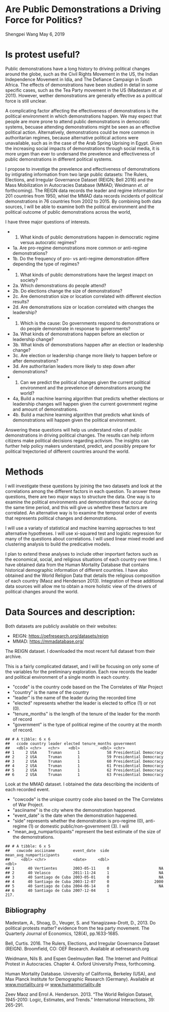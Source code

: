 Are Public Demonstrations a Driving Force for Politics?
================
Shengpei Wang
May 6, 2019

Is protest useful?
==================

Public demonstrations have a long history to driving political changes around the globe, such as the Civil Rights Movement in the US, the Indian Independence Movement in Idia, and The Defiance Campaign in South Africa. The effects of demonstrations have been studied in detail in some specific cases, such as the Tea Party movement in the US (Madestam *et. al* 2011). However, wether demonstrations are generally effective as a political force is still unclear.

A complicating factor affecting the effectiveness of demonstrations is the political environment in which demonstrations happen. We may expect that people are more prone to attend public demonstrations in democratic systems, becuase attending demonstrations might be seen as an effective political action. Alternatively, demonstrations could be more common in authoritarian regimes, because alternative political actions were unavailable, such as in the case of the Arab Spring Uprising in Egypt. Given the increasing social impacts of demonstrations through social media, it is more urgen than ever to undersand the prevelence and effectiveness of public demonstrations in different political systems.

I propose to investige the prevelence and effectiveness of demonstrations by intigrating information from two large public datasets: The Rulers, Elections, and Irregular Governance Dataset (REIGN; Bell 2016) and the Mass Mobilization in Autocracies Database (MMAD; Weidmann *et. al* forthcoming). The REIGN data records the leader and regime information for 201 countries from 1950, whiel the MMAD data records incidents of political demonstrations in 76 countries from 2002 to 2015. By combining both data sources, I will be able to examine both the political environment and the political outcome of public demonstrations across the world,

I have three major questions of interests.

-   1.  What kinds of public demonstrations happen in democratic regime versus autocratic regimes?
-   1a. Are pro-regime demonstrations more common or anti-regime demonstrations?
-   1b. Do the frequency of pro- vs anti-regime demonstration differe depending the type of regimes?
-   1.  What kinds of public demonstrations have the largest imapct on society?
-   2a. Which demonstrations do people attend?
-   2b. Do elections change the size of demonstrations?
-   2c. Are demonstration size or location correlated with different election results?
-   2d. Are demonstrations size or location correlated with changes the leadership?
-   1.  Which is the cause: Do governments respond to demonstrations or do people demonstrate in response to governments?
-   3a. What kinds of demonstrations happen before an election or leadership change?
-   3b. What kinds of demonstrations happen after an election or leadership change?
-   3c. Are election or leadership change more likely to happen before or after demonstrations?
-   3d. Are authoritarian leaders more likely to step down after demonstrations?
-   1.  Can we predict the political changes given the current political environment and the prevelence of demonstrations aroung the world?
-   4a, Build a machine learning algorithm that predicts whether elections or leadership changes will happen given the current government regime and amount of demonstrations.
-   4b. Build a machine learning algorithm that predicts what kinds of demonstrations will happen given the political environment.

Answering these questions will help us understand roles of public demonstrations in driving political changes. The resutls can help inform citizens make political decisions regarding activism. The insights can further help policy makers understand, predict, and possibly prepare for political trejectoried of different countries around the world.

Methods
=======

I will investigate these questions by joining the two datasets and look at the correlations among the different factors in each question. To answer these questions, there are two major ways to structure the data. One way is to examine the political environments and demonstrations that occur during the same time period, and this will give us whethre these factors are correlated. An alternative way is to examine the temporal order of events that represents political changes and demonstrations.

I will use a variaty of statistical and machine learning approaches to test alternative hypotheses. I will use xi-squared test and logistic regression for many of the questions about correlations. I will used linear mixed model and clustering analysis to build the predicative models.

I plan to extend these analyses to include other important factors such as the economical, social, and religious situations of each country over time. I have obtained data from the Human Mortality Database that contains historical demographic information of different countries. I have also obtained and the World Religion Data that details the religious composition of each country (Maoz and Henderson 2013). Integration of these additional data sources will allow me to obtain a more holistic view of the drivers of political changes around the world.

Data Sources and description:
=============================

Both datasets are publicly available on their websites:

-   REIGN: <https://oefresearch.org/datasets/reign>
-   MMAD: <https://mmadatabase.org/>

The REIGN dataset. I downloaded the most recent full dataset from their archive.

This is a fairly complicated dataset, and I will be focusing on only some of the variables for the preliminary exploration. Each row records the leader and political environment of a single month in each country.

-   "ccode" is the country code based on the The Correlates of War Project
-   "country" is the name of the country
-   "leader" is the name of the leader during the recorded time
-   "elected" represents whether the leader is elected to office (1) or not (0).
-   "tenure\_months" is the length of the tenure of the leader for the month of record
-   "government" is the type of political regime of the country at the month of record.

<!-- -->

    ## # A tibble: 6 x 6
    ##   ccode country leader elected tenure_months government            
    ##   <dbl> <chr>   <chr>    <dbl>         <dbl> <chr>                 
    ## 1     2 USA     Truman       1            58 Presidential Democracy
    ## 2     2 USA     Truman       1            59 Presidential Democracy
    ## 3     2 USA     Truman       1            60 Presidential Democracy
    ## 4     2 USA     Truman       1            61 Presidential Democracy
    ## 5     2 USA     Truman       1            62 Presidential Democracy
    ## 6     2 USA     Truman       1            63 Presidential Democracy

Look at the MMAD dataset. I obtained the data describing the incidents of each recorded event.

-   "cowcode" is the unique country code also based on the The Correlates of War Project.
-   "asciiname" is the city where the demonstration happened.
-   "event\_date" is the date when the demonstration happened.
-   "side" represents whether the demonstration is pro-regime (0), anti-regime (1) or domestic public/non-government (3). I will
-   "mean\_avg\_numparticipants" represent the best estimate of the size of the demonstrations.

<!-- -->

    ## # A tibble: 6 x 5
    ##   cowcode asciiname        event_date  side mean_avg_numparticipants
    ##     <dbl> <chr>            <date>     <dbl>                    <dbl>
    ## 1      40 Vertientes       2003-05-11     0                      NA 
    ## 2      40 Velasco          2011-11-24     1                      NA 
    ## 3      40 Santiago de Cuba 2003-05-01     0                      NA 
    ## 4      40 Santiago de Cuba 2003-12-07     0                    2000 
    ## 5      40 Santiago de Cuba 2004-06-14     0                      NA 
    ## 6      40 Santiago de Cuba 2007-12-04     1                     217.

Bibliography
------------

Madestam, A., Shoag, D., Veuger, S. and Yanagizawa-Drott, D., 2013. Do political protests matter? evidence from the tea party movement. The Quarterly Journal of Economics, 128(4), pp.1633-1685.

Bell, Curtis. 2016. The Rulers, Elections, and Irregular Governance Dataset (REIGN). Broomfield, CO: OEF Research. Available at oefresearch.org

Weidmann, Nils B. and Espen Geelmuyden Rød. The Internet and Political Protest in Autocracies. Chapter 4. Oxford University Press, forthcoming.

Human Mortality Database. University of California, Berkeley (USA), and Max Planck Institute for Demographic Research (Germany). Available at www.mortality.org or www.humanmortality.de

Zeev Maoz and Errol A. Henderson. 2013. “The World Religion Dataset, 1945-2010: Logic, Estimates, and Trends.” International Interactions, 39: 265-291.
